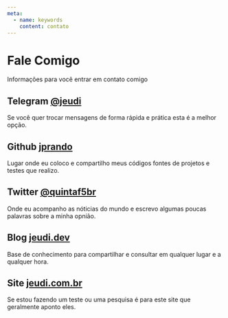 ```yaml
---
meta:
  - name: keywords
    content: contato
---
```


# Fale Comigo

Informações para você entrar em contato comigo

## Telegram [@jeudi](https://t.me/jeudi)

Se você quer trocar mensagens de forma rápida e prática esta é a melhor opção.

## Github [jprando](https://github.com/jprando)

Lugar onde eu coloco e compartilho meus códigos fontes de projetos e testes que realizo.

## Twitter [@quintaf5br](https://twitter.com/quintaf5br)

Onde eu acompanho as nóticias do mundo e escrevo algumas poucas palavras sobre a minha opnião.

## Blog [jeudi.dev](https://jeudi.dev)

Base de conhecimento para compartilhar e consultar em qualquer lugar e a qualquer hora.

## Site [jeudi.com.br](https://jeudi.com.br)

Se estou fazendo um teste ou uma pesquisa é para este site que geralmente aponto eles.
